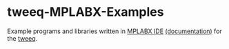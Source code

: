 # tweeq-MPLABX-Examples
Example programs and libraries written in [MPLABX IDE](http://www.microchip.com/pagehandler/en-us/family/mplabx/home.html) [(documentation)](https://microchip.wikidot.com/mplabx:start) for the [tweeq](http://mopusworks.com/).

